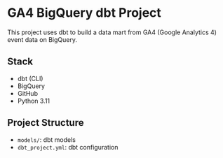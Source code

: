 # GA4 BigQuery dbt Project

This project uses dbt to build a data mart from GA4 (Google Analytics 4) event data on BigQuery.

## Stack
- dbt (CLI)
- BigQuery
- GitHub
- Python 3.11

## Project Structure
- `models/`: dbt models
- `dbt_project.yml`: dbt configuration